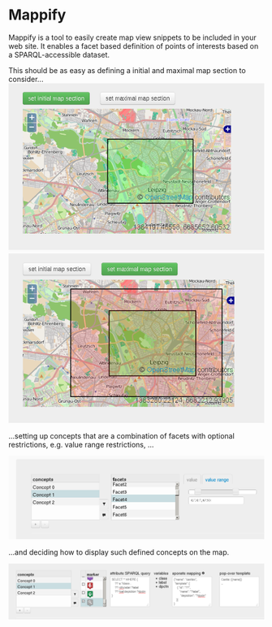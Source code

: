 Mappify
=======

Mappify is a tool to easily create map view snippets to be included in your web site.
It enables a facet based definition of points of interests based on a SPARQL-accessible dataset.


This should be as easy as defining a initial and maximal map section to consider...
![Chosing initial map section](imgs/png/map_init.png?raw=true)
![Chosing maximal map section](imgs/png/map_max.png?raw=true)

...setting up concepts that are a combination of facets with optional restrictions, e.g. value range restrictions, ...

![Setting up concepts](imgs/png/concept_filter.png?raw=true)

...and deciding how to display such defined concepts on the map.

![Defining the presentation settings](imgs/png/concept_presentation.png?raw=true)
